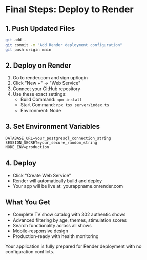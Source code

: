 # Final Steps: Deploy to Render

## 1. Push Updated Files
```bash
git add .
git commit -m "Add Render deployment configuration"
git push origin main
```

## 2. Deploy on Render
1. Go to render.com and sign up/login
2. Click "New +" → "Web Service"
3. Connect your GitHub repository
4. Use these exact settings:
   - Build Command: `npm install`
   - Start Command: `npx tsx server/index.ts`
   - Environment: Node

## 3. Set Environment Variables
```
DATABASE_URL=your_postgresql_connection_string
SESSION_SECRET=your_secure_random_string
NODE_ENV=production
```

## 4. Deploy
- Click "Create Web Service"
- Render will automatically build and deploy
- Your app will be live at: yourappname.onrender.com

## What You Get
- Complete TV show catalog with 302 authentic shows
- Advanced filtering by age, themes, stimulation scores
- Search functionality across all shows
- Mobile-responsive design
- Production-ready with health monitoring

Your application is fully prepared for Render deployment with no configuration conflicts.